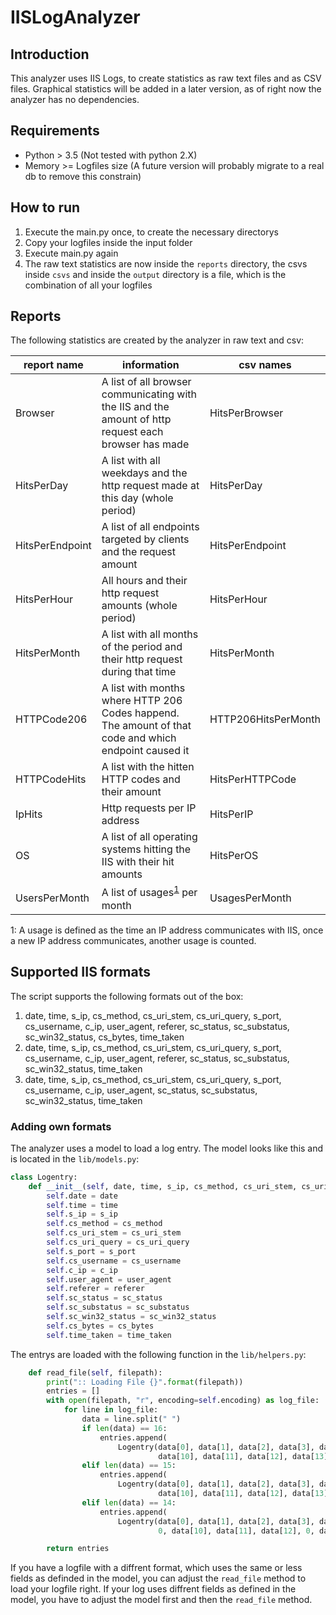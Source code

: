 # IISLogAnalyzer

## Introduction

This analyzer uses IIS Logs, to create statistics as raw text files and as CSV files. Graphical statistics will be added in a later version, as of right now the analyzer has no dependencies.

## Requirements

+ Python > 3.5 (Not tested with python 2.X)
+ Memory >= Logfiles size (A future version will probably migrate to a real db to remove this constrain)

## How to run

1. Execute the main.py once, to create the necessary directorys
2. Copy your logfiles inside the input folder
3. Execute main.py again
4. The raw text statistics are now inside the `reports` directory, the csvs inside `csvs` and inside the `output` directory is a file, which is the combination of all your logfiles

## Reports

The following statistics are created by the analyzer in raw text and csv:

|report name|information|csv names|
|-----------|-----------|---------|
|Browser|A list of all browser communicating with the IIS and the amount of http request each browser has made|HitsPerBrowser|
|HitsPerDay|A list with all weekdays and the http request made at this day (whole period)|HitsPerDay|
|HitsPerEndpoint|A list of all endpoints targeted by clients and the request amount|HitsPerEndpoint|
|HitsPerHour|All hours and their http request amounts (whole period)|HitsPerHour|
|HitsPerMonth|A list with all months of the period and their http request during that time|HitsPerMonth|
|HTTPCode206|A list with months where HTTP 206 Codes happend. The amount of that code and which endpoint caused it|HTTP206HitsPerMonth|
|HTTPCodeHits|A list with the hitten HTTP codes and their amount|HitsPerHTTPCode|
|IpHits|Http requests per IP address|HitsPerIP|
|OS|A list of all operating systems hitting the IIS with their hit amounts|HitsPerOS|
|UsersPerMonth|A list of usages<sup>[1](#myfootnote1)</sup> per month|UsagesPerMonth|

<a name="myfootnote1">1</a>: A usage is defined as the time an IP address communicates with IIS, once a new IP address communicates, another usage is counted.

## Supported IIS formats

The script supports the following formats out of the box:

1. date, time, s_ip, cs_method, cs_uri_stem, cs_uri_query, s_port, cs_username, c_ip, user_agent, referer, sc_status, sc_substatus, sc_win32_status, cs_bytes, time_taken
2. date, time, s_ip, cs_method, cs_uri_stem, cs_uri_query, s_port, cs_username, c_ip, user_agent, referer, sc_status, sc_substatus, sc_win32_status, time_taken
3. date, time, s_ip, cs_method, cs_uri_stem, cs_uri_query, s_port, cs_username, c_ip, user_agent, sc_status, sc_substatus, sc_win32_status, time_taken

### Adding own formats

The analyzer uses a model to load a log entry. The model looks like this and is located in the `lib/models.py`:
```python
class Logentry:
    def __init__(self, date, time, s_ip, cs_method, cs_uri_stem, cs_uri_query, s_port, cs_username, c_ip, user_agent, referer, sc_status, sc_substatus, sc_win32_status, cs_bytes, time_taken):
        self.date = date
        self.time = time
        self.s_ip = s_ip
        self.cs_method = cs_method
        self.cs_uri_stem = cs_uri_stem
        self.cs_uri_query = cs_uri_query
        self.s_port = s_port
        self.cs_username = cs_username
        self.c_ip = c_ip
        self.user_agent = user_agent
        self.referer = referer
        self.sc_status = sc_status
        self.sc_substatus = sc_substatus
        self.sc_win32_status = sc_win32_status
        self.cs_bytes = cs_bytes
        self.time_taken = time_taken
```

The entrys are loaded with the following function in the `lib/helpers.py`:
```python
    def read_file(self, filepath):
        print(":: Loading File {}".format(filepath))
        entries = []
        with open(filepath, "r", encoding=self.encoding) as log_file:
            for line in log_file:
                data = line.split(" ")
                if len(data) == 16:
                    entries.append(
                        Logentry(data[0], data[1], data[2], data[3], data[4], data[5], data[6], data[7], data[8], data[9],
                                 data[10], data[11], data[12], data[13], data[14], data[15]))
                elif len(data) == 15:
                    entries.append(
                        Logentry(data[0], data[1], data[2], data[3], data[4], data[5], data[6], data[7], data[8], data[9],
                                 data[10], data[11], data[12], data[13], 0, data[14]))
                elif len(data) == 14:
                    entries.append(
                        Logentry(data[0], data[1], data[2], data[3], data[4], data[5], data[6], data[7], data[8], data[9],
                                 0, data[10], data[11], data[12], 0, data[13]))

        return entries
```

If you have a logfile with a diffrent format, which uses the same or less fields as definded in the model, you can adjust the `read_file` method to load your logfile right. If your log uses diffrent fields as defined in the model, you have to adjust the model first and then the `read_file` method. 

